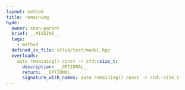 ```yaml
---
layout: method
title: remaining
hyde:
  owner: sean-parent
  brief: __MISSING__
  tags:
    - method
  defined_in_file: stlab/test/model.hpp
  overloads:
    auto remaining() const -> std::size_t:
      description: __OPTIONAL__
      return: __OPTIONAL__
      signature_with_names: auto remaining() const -> std::size_t
---
```


